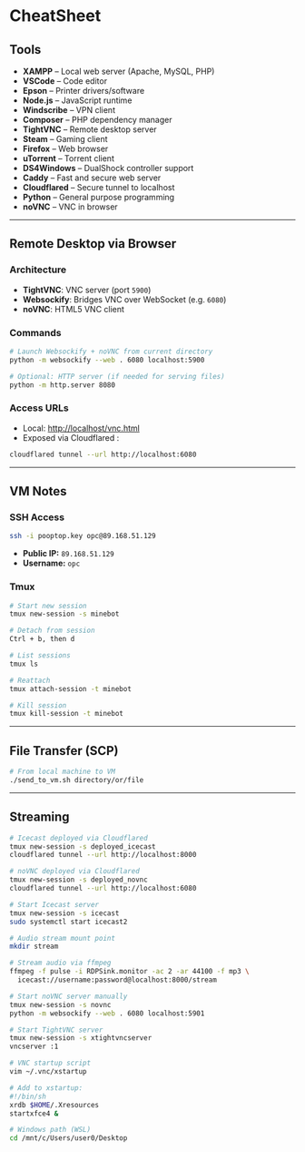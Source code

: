 # CheatSheet

## Tools

- **XAMPP** – Local web server (Apache, MySQL, PHP)
- **VSCode** – Code editor
- **Epson** – Printer drivers/software
- **Node.js** – JavaScript runtime
- **Windscribe** – VPN client
- **Composer** – PHP dependency manager
- **TightVNC** – Remote desktop server
- **Steam** – Gaming client
- **Firefox** – Web browser
- **uTorrent** – Torrent client
- **DS4Windows** – DualShock controller support
- **Caddy** – Fast and secure web server
- **Cloudflared** – Secure tunnel to localhost
- **Python** – General purpose programming
- **noVNC** – VNC in browser

---

## Remote Desktop via Browser

### Architecture

- **TightVNC**: VNC server (port `5900`)
- **Websockify**: Bridges VNC over WebSocket (e.g. `6080`)
- **noVNC**: HTML5 VNC client

### Commands

```bash
# Launch Websockify + noVNC from current directory
python -m websockify --web . 6080 localhost:5900

# Optional: HTTP server (if needed for serving files)
python -m http.server 8080
```

### Access URLs

- Local: [http://localhost/vnc.html](http://localhost:6080/vnc.html)
- Exposed via Cloudflared :
```bash
cloudflared tunnel --url http://localhost:6080
```

---

## VM Notes

### SSH Access

```bash
ssh -i pooptop.key opc@89.168.51.129
```

- **Public IP:** `89.168.51.129`
- **Username:** `opc`

### Tmux

```bash
# Start new session
tmux new-session -s minebot

# Detach from session
Ctrl + b, then d

# List sessions
tmux ls

# Reattach
tmux attach-session -t minebot

# Kill session
tmux kill-session -t minebot
```

---

## File Transfer (SCP)

```bash
# From local machine to VM
./send_to_vm.sh directory/or/file
```

---

## Streaming

```bash
# Icecast deployed via Cloudflared
tmux new-session -s deployed_icecast
cloudflared tunnel --url http://localhost:8000

# noVNC deployed via Cloudflared
tmux new-session -s deployed_novnc
cloudflared tunnel --url http://localhost:6080

# Start Icecast server
tmux new-session -s icecast
sudo systemctl start icecast2

# Audio stream mount point
mkdir stream

# Stream audio via ffmpeg
ffmpeg -f pulse -i RDPSink.monitor -ac 2 -ar 44100 -f mp3 \
  icecast://username:password@localhost:8000/stream

# Start noVNC server manually
tmux new-session -s novnc
python -m websockify --web . 6080 localhost:5901

# Start TightVNC server
tmux new-session -s xtightvncserver
vncserver :1

# VNC startup script
vim ~/.vnc/xstartup

# Add to xstartup:
#!/bin/sh
xrdb $HOME/.Xresources
startxfce4 &

# Windows path (WSL)
cd /mnt/c/Users/user0/Desktop
```
